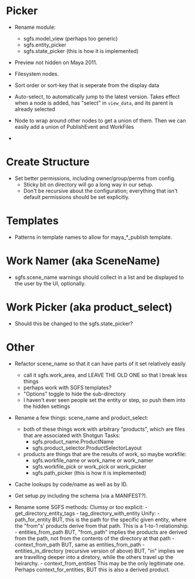 Picker
=======

- Rename module:
    - sgfs.model_view (perhaps too generic)
    - sgfs.entity_picker
    - sgfs.state_picker (this is how it is implemented)

- Preview not hidden on Maya 2011.

- Filesystem nodes.

- Sort order or sort-key that is seperate from the display data
- Auto-select, to automatically jump to the latest version. Takes effect
  when a node is added, has "select" in `view_data`, and its parent is
  already selected

- Node to wrap around other nodes to get a union of them. Then we can
  easily add a union of PublishEvent and WorkFiles

- 

Create Structure
=================

- Set better permissions, including owner/group/perms from config.
    - Sticky bit on directory will go a long way in our setup.
    - Don't be recursive about the configuration; everything that isn't default
      permissions should be set explicitly.


Templates
=========

- Patterns in template names to allow for maya_*_publish template.


Work Namer (aka SceneName)
==========================

- sgfs.scene_name warnings should collect in a list and be displayed to
  the user by the UI, optionally.


Work Picker (aka product_select)
================================

- Should this be changed to the sgfs.state_picker?

Other
=====


- Refactor scene_name so that it can have parts of it set relatively
  easily
    - call it sgfs.work_area, and LEAVE THE OLD ONE so that I break less things
    - perhaps work with SGFS templates?
    - "Options" toggle to hide the sub-directory
    - I haven't ever seen people set the entity or step, so push them into
      the hidden settings


- Rename a few things: scene_name and product_select:
    - both of these things work with arbitrary "products", which are files
      that are associated with Shotgun Tasks:
        - sgfs.product_name.ProductName
        - sgfs.product_selector.ProductSelectorLayout
    - products are things that are the results of work, so maybe workfile:
        - sgfs.workfile_name or work_name or work_namer
        - sgfs.workfile_pick or work_pick or work_picker
        - sgfs.path_picker (this is how it is implemented)


- Cache lookups by code/name as well as by ID.
- Get setup.py including the schema (via a MANIFEST?).
- Rename some SGFS methods:
    Clumsy or too explicit:
        - get_directory_entity_tags
        - tag_directory_with_entity
    Unify:
        - path_for_entity
            BUT, this is the path for the specific given entity, where the
            "from"s' products derive from that path. This is a 1-to-1
            relationship.
        - entities_from_path
            BUT, "from_path" implies the products are derived from the path, not
            from the contents of the directory at that path
        - context_from_path
            BUT, same as entities_from_path
        - entities_in_directory (recursive version of above)
            BUT, "in" implies we are travelling deeper into a diretory, while
            the others travel up the heirarchy.
        - context_from_entities
            This may be the only legitimate one. Perhaps context_for_entities,
            BUT this is also a derived product.
    
    
